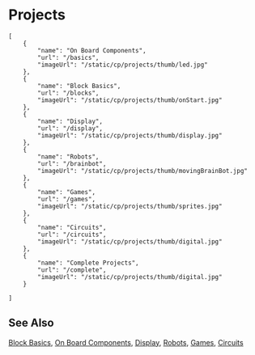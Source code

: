 # Projects

```codecard
[
    {
        "name": "On Board Components",
        "url": "/basics",
        "imageUrl": "/static/cp/projects/thumb/led.jpg"
    },
    {
        "name": "Block Basics",
        "url": "/blocks",
        "imageUrl": "/static/cp/projects/thumb/onStart.jpg"
    },
    {
        "name": "Display",
        "url": "/display",
        "imageUrl": "/static/cp/projects/thumb/display.jpg"
    },
    {
        "name": "Robots",
        "url": "/brainbot",
        "imageUrl": "/static/cp/projects/thumb/movingBrainBot.jpg"
    },
    {
        "name": "Games",
        "url": "/games",
        "imageUrl": "/static/cp/projects/thumb/sprites.jpg"
    },
    {
        "name": "Circuits",
        "url": "/circuits",
        "imageUrl": "/static/cp/projects/thumb/digital.jpg"
    },
    {
        "name": "Complete Projects",
        "url": "/complete",
        "imageUrl": "/static/cp/projects/thumb/digital.jpg"
    }

]
```

## See Also

[Block Basics](/blocks),
[On Board Components](/basics),
[Display](/display),
[Robots](/brainbot),
[Games](/games),
[Circuits](/circuits)

